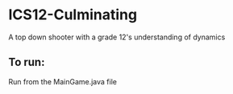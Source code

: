 # ICS12-Culminating
A top down shooter with a grade 12's understanding of dynamics

## To run:
Run from the MainGame.java file
